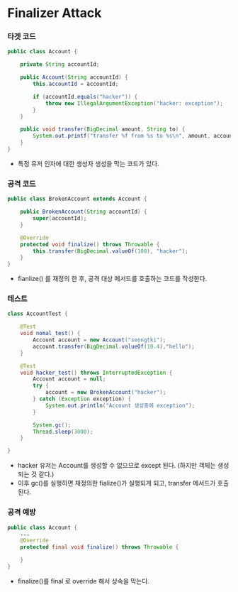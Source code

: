 # Finalizer Attack



### 타겟 코드

~~~java
public class Account {

    private String accountId;

    public Account(String accountId) {
        this.accountId = accountId;

        if (accountId.equals("hacker")) {
            throw new IllegalArgumentException("hacker: exception");
        }
    }

    public void transfer(BigDecimal amount, String to) {
        System.out.printf("transfer %f from %s to %s\n", amount, accountId, to);
    }
}
~~~

- 특정 유저 인자에 대한 생성자 생성을 막는 코드가 있다.



### 공격 코드

~~~java
public class BrokenAccount extends Account {

    public BrokenAccount(String accountId) {
        super(accountId);
    }

    @Override
    protected void finalize() throws Throwable {
        this.transfer(BigDecimal.valueOf(100), "hacker");
    }
}
~~~

- fianlize() 를 재정의 한 후, 공격 대상 메서드를 호출하는 코드를 작성한다.



### 테스트

~~~java
class AccountTest {

    @Test
    void nomal_test() {
        Account account = new Account("seongtki");
        account.transfer(BigDecimal.valueOf(10.4),"hello");
    }

    @Test
    void hacker_test() throws InterruptedException {
        Account account = null;
        try {
            account = new BrokenAccount("hacker");
        } catch (Exception exception) {
            System.out.println("Account 생성중에 exception");
        }

        System.gc();
        Thread.sleep(3000);
    }

}
~~~

- hacker 유저는 Account를 생성할 수 없으므로 except 된다. (하지만 객체는 생성되는 것 같다.)
- 이후 gc()를 실행하면 재정의한 fialize()가 실행되게 되고, transfer 메서드가 호출된다.



### 공격 예방

~~~java
public class Account {
    ...
    @Override
    protected final void finalize() throws Throwable {

    }
}
~~~

- finalize()를 final 로 override 해서 상속을 막는다.































